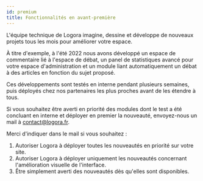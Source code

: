 ```yaml
---
id: premium
title: Fonctionnalités en avant-première  
---
```


L'équipe technique de Logora imagine, dessine et développe de nouveaux projets tous les mois pour améliorer votre espace. 

À titre d'exemple, à l'été 2022 nous avons développé un espace de commentaire lié à l'espace de débat, un panel de statistiques avancé pour votre espace d'administration et un module liant automatiquement un débat à des articles en fonction du sujet proposé. 

Ces développements sont testés en interne pendant plusieurs semaines, puis déployés chez nos partenaires les plus proches avant de les étendre à tous. 

Si vous souhaitez être averti en priorité des modules dont le test a été concluant en interne et déployer en premier la nouveauté, envoyez-nous un mail à contact@logora.fr. 

Merci d'indiquer dans le mail si vous souhaitez : 

1. Autoriser Logora à déployer toutes les nouveautés en priorité sur votre site.
2. Autoriser Logora à déployer uniquement les nouveautés concernant l'amélioration visuelle de l'interface. 
3. Être simplement averti des nouveautés dès qu'elles sont disponibles. 

